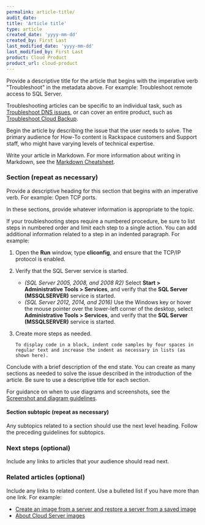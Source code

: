 ```yaml
---
permalink: article-title/
audit_date:
title: 'Article title'
type: article
created_date: 'yyyy-mm-dd'
created_by: First Last
last_modified_date: 'yyyy-mm-dd'
last_modified_by: First Last
product: Cloud Product
product_url: cloud-product
---
```


Provide a descriptive title for the article that begins with the imperative verb "Troubleshoot" in the metadata above. For example: Troubleshoot remote access to SQL Server.

Troubleshooting articles can be specific to an individual task, such as [Troubleshoot DNS issues](/how-to/troubleshooting-dns-issues), or can cover an entire product, such as [Troubleshoot Cloud Backup](/how-to/cloud-backup-troubleshooting).

Begin the article by describing the issue that the user needs to solve. The primary audience for How-To content is Rackspace customers and Support staff, who might have varying levels of technical expertise.

Write your article in Markdown. For more information about writing in Markdown, see the [Markdown Cheatsheet](https://github.com/adam-p/markdown-here/wiki/Markdown-Cheatsheet).

### Section (repeat as necessary)

Provide a descriptive heading for this section that begins with an imperative verb. For example: Open TCP ports.

In these sections, provide whatever information is appropriate to the topic.

If your troubleshooting steps require a numbered procedure, be sure to list steps in numbered order and limit each step to a single action. You can add additional information related to a step in an indented paragraph. For example:

1. Open the **Run** window, type **cliconfig**, and ensure that the TCP/IP protocol is enabled.

2. Verify that the SQL Server service is started.

   - *(SQL Server 2005, 2008, and 2008 R2)* Select **Start > Administrative Tools > Services**, and verify that the **SQL Server (MSSQLSERVER)** service is started.
   - *(SQL Server 2012, 2014, and 2016)* Use the Windows key or hover the mouse pointer over the lower-left corner of the desktop, select **Administrative Tools > Services**, and verify that the **SQL Server (MSSQLSERVER)** service is started.

3. Create more steps as needed.

       To display code in a block, indent code samples by four spaces in regular text and increase the indent as necessary in lists (as shown here).

Conclude with a brief description of the end state. You can create as many sections as needed to solve the issue described in the introduction of the article. Be sure to use a descriptive title for each section.

For guidance on when to use diagrams and screenshots, see the [Screenshot and diagram guidelines](http://rackerlabs.github.io/docs-rackspace/style-guide/screenshot-diagram-guidelines.html).

#### Section subtopic (repeat as necessary)

Any subtopics related to a section should use the next level heading. Follow the preceding guidelines for subtopics.

### Next steps (optional)

Include any links to articles that your audience should read next.

### Related articles (optional)

Include any links to related content. Use a bulleted list if you have more than one link. For example:

- [Create an image from a server and restore a server from a saved image](/how-to/create-an-image-from-a-server-and-restore-a-server-from-a-saved-image)
- [About Cloud Server images](/how-to/about-cloud-server-images)
